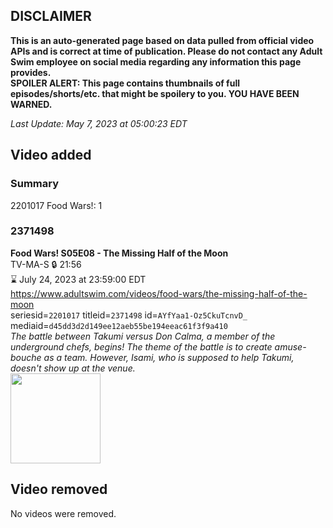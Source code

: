 ## DISCLAIMER
**This is an auto-generated page based on data pulled from official video APIs and is correct at time of publication. Please do not contact any Adult Swim employee on social media regarding any information this page provides.**  
**SPOILER ALERT: This page contains thumbnails of full episodes/shorts/etc. that might be spoilery to you. YOU HAVE BEEN WARNED.**  

_Last Update: May 7, 2023 at 05:00:23 EDT_
## Video added
### Summary
2201017 Food Wars!: 1  
### 2371498
**Food Wars! S05E08 - The Missing Half of the Moon**  
TV-MA-S 🔒 21:56  
⌛ July 24, 2023 at 23:59:00 EDT  
https://www.adultswim.com/videos/food-wars/the-missing-half-of-the-moon  
seriesid=`2201017` titleid=`2371498` id=`AYfYaa1-Oz5CkuTcnvD_` mediaid=`d45dd3d2d149ee12aeb55be194eeac61f3f9a410`  
_The battle between Takumi versus Don Calma, a member of the underground chefs, begins! The theme of the battle is to create amuse-bouche as a team. However, Isami, who is supposed to help Takumi, doesn't show up at the venue._  
<a href="https://media.cdn.adultswim.com/uploads/20230506/thumbnails/2_2356140265-FoodWarsS5Ep08.Still001tiny.png"><img src="https://media.cdn.adultswim.com/uploads/20230506/thumbnails/2_2356140265-FoodWarsS5Ep08.Still001tiny.png" height="144px" /></a>
## Video removed
No videos were removed.  
